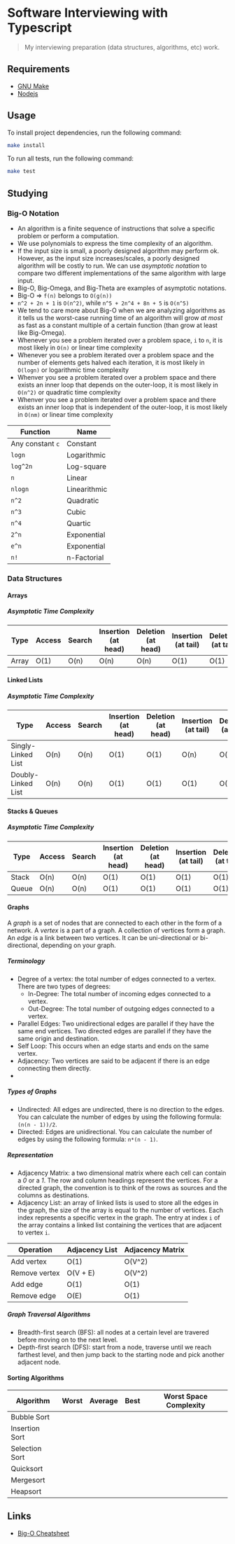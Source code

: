 # Software Interviewing with Typescript

> My interviewing preparation (data structures, algorithms, etc) work.

## Requirements

- [GNU Make](https://www.gnu.org/software/make)
- [Nodejs](https://nodejs.org/en/)

## Usage

To install project dependencies, run the following command:

```bash
make install
```

To run all tests, run the following command:

```bash
make test
```

## Studying

### Big-O Notation

- An algorithm is a finite sequence of instructions that solve a specific problem or perform a computation.
- We use polynomials to express the time complexity of an algorithm.
- If the input size is small, a poorly designed algorithm may perform ok. However, as the input size increases/scales, a poorly designed algorithm will be costly to run. We can use _asymptotic notation_ to compare two different implementations of the same algorithm with large input.
- Big-O, Big-Omega, and Big-Theta are examples of asymptotic notations.
- Big-O => `f(n)` belongs to `O(g(n))`
- `n^2 + 2n + 1` is `O(n^2)`, while `n^5 + 2n^4 + 8n + 5` is `O(n^5)`
- We tend to care more about Big-O when we are analyzing algorithms as it tells us the worst-case running time of an algorithm will grow _at most_ as fast as a constant multiple of a certain function (than grow at least like Big-Omega).
- Whenever you see a problem iterated over a problem space, `i` to `n`, it is most likely in `O(n)` or linear time complexity
- Whenever you see a problem iterated over a problem space and the number of elements gets halved each iteration, it is most likely in `O(logn)` or logarithmic time complexity
- Whenver you see a problem iterated over a problem space and there exists an inner loop that depends on the outer-loop, it is most likely in `O(n^2)` or quadratic time complexity
- Whenver you see a problem iterated over a problem space and there exists an inner loop that is independent of the outer-loop, it is most likely in `O(nm)` or linear time complexity

| Function         | Name         |
| ---------------- | ------------ |
| Any constant `c` | Constant     |
| `logn`           | Logarithmic  |
| `log^2n`         | Log-square   |
| `n`              | Linear       |
| `nlogn`          | Linearithmic |
| `n^2`            | Quadratic    |
| `n^3`            | Cubic        |
| `n^4`            | Quartic      |
| `2^n`            | Exponential  |
| `e^n`            | Exponential  |
| `n!`             | n-Factorial  |

### Data Structures

#### Arrays

##### Asymptotic Time Complexity

| Type  | Access | Search | Insertion (at head) | Deletion (at head) | Insertion (at tail) | Deletion (at tail) | Delete (anywhere) |
| ----- | ------ | ------ | ------------------- | ------------------ | ------------------- | ------------------ | ----------------- |
| Array | O(1)   | O(n)   | O(n)                | O(n)               | O(1)                | O(1)               | O(1)              |

#### Linked Lists

##### Asymptotic Time Complexity

| Type               | Access | Search | Insertion (at head) | Deletion (at head) | Insertion (at tail) | Deletion (at tail) | Delete (anywhere) |
| ------------------ | ------ | ------ | ------------------- | ------------------ | ------------------- | ------------------ | ----------------- |
| Singly-Linked List | O(n)   | O(n)   | O(1)                | O(1)               | O(n)                | O(n)               | O(n)              |
| Doubly-Linked List | O(n)   | O(n)   | O(1)                | O(1)               | O(1)                | O(1)               | O(n)              |

#### Stacks & Queues

##### Asymptotic Time Complexity

| Type  | Access | Search | Insertion (at head) | Deletion (at head) | Insertion (at tail) | Deletion (at tail) | Delete (anywhere) |
| ----- | ------ | ------ | ------------------- | ------------------ | ------------------- | ------------------ | ----------------- |
| Stack | O(n)   | O(n)   | O(1)                | O(1)               | O(1)                | O(1)               | O(n)              |
| Queue | O(n)   | O(n)   | O(1)                | O(1)               | O(1)                | O(1)               | O(n)              |

#### Graphs

A _graph_ is a set of nodes that are connected to each other in the form of a network. A _vertex_ is a part of a graph. A collection of vertices form a graph. An _edge_ is a link between two vertices. It can be uni-directional or bi-directional, depending on your graph.

##### Terminology

- Degree of a vertex: the total number of edges connected to a vertex. There are two types of degrees:
  - In-Degree: The total number of incoming edges connected to a vertex.
  - Out-Degree: The total number of outgoing edges connected to a vertex.
- Parallel Edges: Two unidirectional edges are parallel if they have the same end vertices. Two directed edges are parallel if they have the same origin and destination.
- Self Loop: This occurs when an edge starts and ends on the same vertex.
- Adjacency: Two vertices are said to be adjacent if there is an edge connecting them directly.
-

##### Types of Graphs

- Undirected: All edges are undirected, there is no direction to the edges. You can calculate the number of edges by using the following formula: `(n(n - 1))/2`.
- Directed: Edges are unidirectional. You can calculate the number of edges by using the following formula: `n*(n - 1)`.

##### Representation

- Adjacency Matrix: a two dimensional matrix where each cell can contain a _0_ or a _1_. The row and column headings represent the vertices. For a directed graph, the convention is to think of the rows as sources and the columns as destinations.
- Adjacency List: an array of linked lists is used to store all the edges in the graph, the size of the array is equal to the number of vertices. Each index represents a specific vertex in the graph. The entry at index `i` of the array contains a linked list containing the vertices that are adjacent to vertex `i`.

| Operation     | Adjacency List | Adjacency Matrix |
| ------------- | -------------- | ---------------- |
| Add vertex    | O(1)           | O(V^2)           |
| Remove vertex | O(V + E)       | O(V^2)           |
| Add edge      | O(1)           | O(1)             |
| Remove edge   | O(E)           | O(1)             |

##### Graph Traversal Algorithms

- Breadth-first search (BFS): all nodes at a certain level are travered before moving on to the next level.
- Depth-first search (DFS): start from a node, traverse until we reach farthest level, and then jump back to the starting node and pick another adjacent node.

#### Sorting Algorithms

| Algorithm      | Worst | Average | Best | Worst Space Complexity |
| -------------- | ----- | ------- | ---- | ---------------------- |
| Bubble Sort    |       |         |      |                        |
| Insertion Sort |       |         |      |                        |
| Selection Sort |       |         |      |                        |
| Quicksort      |       |         |      |                        |
| Mergesort      |       |         |      |                        |
| Heapsort       |       |         |      |                        |

## Links

- [Big-O Cheatsheet](https://www.bigocheatsheet.com/)
